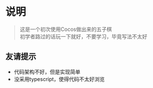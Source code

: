 # 说明
> 这是一个初次使用Cocos做出来的五子棋<br>
> 初学者路过的话玩一下就好，不要学习，毕竟写法不太好

## 友请提示
- 代码架构不好，但是实现简单
- 没采用typescript，使得代码不太好浏览
